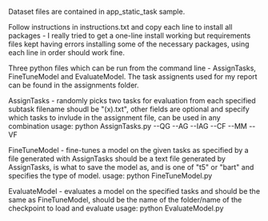 Dataset files are contained in app_static_task sample.

Follow instructions in instructions.txt and copy each line to install all packages - I really tried to get a one-line install working but requirements files kept having errors installing some of the necessary packages, using each line in order should work fine.

Three python files which can be run from the command line - AssignTasks, FineTuneModel and EvaluateModel. The task assignents used for my report can be found in the assignments folder.

AssignTasks - randomly picks two tasks for evaluation from each specified subtask
filename shoudl be "(x).txt", other fields are optional and specify which tasks to invlude in the assignment file, can be used in any combination
usage: python AssignTasks.py <filename> --QG --AG --IAG --CF --MM --VF

FineTuneModel - fine-tunes a model on the given tasks as specified by a file generated with AssignTasks
<assignments> should be a text file generated by AssignTasks, <model-name> is what to save the model as, and <model-type> is one of "t5" or "bart" and specifies the type of model.
usage: python FineTuneModel.py <assignments> <model-name> <model-type>

EvaluateModel - evaluates a model on the specified tasks
<model-name> and <model-type> should be the same as FineTuneModel, <model-name> should be the name of the folder/name of the checkpoint to load and evaluate
usage: python EvaluateModel.py <assignments> <model-name> <model-type>
